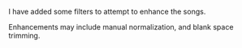 I have added some filters to attempt to enhance the songs.

Enhancements may include manual normalization, and blank space trimming.
